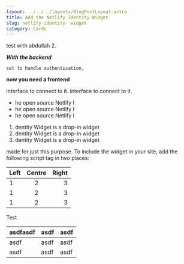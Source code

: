 ```yaml
---
layout: ../../../layouts/BlogPostLayout.astro
title: Add the Netlify Identity Widget
slug: netlify-identity- widget
category: Cards
---
```

test with abdullah 2.

***With the backend*** 

`set to handle authentication,`

**now you need a frontend**

interface to connect to it. 
interface to connect to it. 

* he open source Netlify I
* he open source Netlify I
* he open source Netlify I

1. dentity Widget is a drop-in widget
2. dentity Widget is a drop-in widget
3. dentity Widget is a drop-in widget

made for just this purpose. To include the widget in your site, add the following script tag in two places:

| Left | Centre | Right |
|:-----|:------:|------:|
| 1 | 2 | 3 |
| 1 | 2 | 3 |
| 1 | 2 | 3 |


Test

| asdfasdf | asdf | asdf |
| :------- | :--- | :--- |
| asdf     | asdf | asdf |
| asdf     | asdf | asdf |


